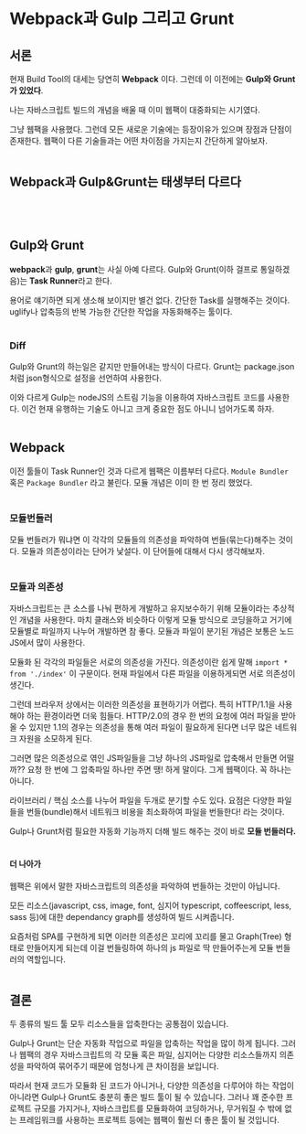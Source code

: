 # Webpack과 Gulp 그리고 Grunt

## 서론

현재 Build Tool의 대세는 당연히 **Webpack** 이다. 그런데 이 이전에는 **Gulp와 Grunt가 있었다**.
<br>

나는 자바스크립트 빌드의 개념을 배울 때 이미 웹팩이 대중화되는 시기였다.
<br>

그냥 웹팩을 사용했다. 그런데 모든 새로운 기술에는 등장이유가 있으며 장점과 단점이 존재한다. 웹팩이 다른 기술들과는 어떤 차이점을 가지는지 간단하게 알아보자.
<br>
<br>

## **Webpack과 Gulp&Grunt는 태생부터 다르다**

<br>
<br>

## Gulp와 Grunt

**webpack**과 **gulp**, **grunt**는 사실 아예 다르다. Gulp와 Grunt(이하 걸프로 통일하겠음)는 **Task Runner**라고 한다.
<br>

용어로 얘기하면 되게 생소해 보이지만 별건 없다. 간단한 Task를 실행해주는 것이다. uglify나 압축등의 반복 가능한 간단한 작업을 자동화해주는 툴이다.
<br>
<br>

### Diff

Gulp와 Grunt의 하는일은 같지만 만들어내는 방식이 다르다. Grunt는 package.json처럼 json형식으로 설정을 선언하여 사용한다.
<br>

이와 다르게 Gulp는 nodeJS의 스트림 기능을 이용하여 자바스크립트 코드를 사용한다. 이건 현재 유행하는 기술도 아니고 크게 중요한 점도 아니니 넘어가도록 하자.
<br>
<br>

## Webpack

이전 툴들이 Task Runner인 것과 다르게 웹팩은 이름부터 다르다. `Module Bundler` 혹은 `Package Bundler` 라고 불린다.  모듈 개념은 이미 한 번 정리 했었다.
<br>
<br>

### 모듈번들러

모듈 번들러가 뭐냐면 이 각각의 모듈들의 의존성을 파악하여 번들(묶는다)해주는 것이다.  모듈과 의존성이라는 단어가 낯설다. 이 단어들에 대해서 다시 생각해보자.
<br>
<br>

### 모듈과 의존성

자바스크립트는 큰 소스를 나눠 편하게 개발하고 유지보수하기 위해 모듈이라는 추상적인 개념을 사용한다. 마치 클래스와 비슷하다 이렇게 모듈 방식으로 코딩을하고 거기에 모듈별로 파일까지 나누어 개발하면 참 좋다. 모듈과 파일이 분기된 개념은 보통은 노드JS에서 많이 사용한다.
<br>

모듈화 된 각각의 파일들은 서로의 의존성을 가진다. 의존성이란 쉽게 말해 `import * from './index'` 이 구문이다. 현재 파일에서 다른 파일을 이용하게되면 서로 의존성이 생긴다.
<br>

그런데 브라우저 상에서는 이러한 의존성을 표현하기가 어렵다. 특히 HTTP/1.1을 사용해야 하는 환경이라면 더욱 힘들다. HTTP/2.0의 경우 한 번의 요청에 여러 파일을 받아올 수 있지만 1.1의 경우는 의존성을 통해 여러 파일이 필요하게 된다면 너무 많은 네트워크 자원을 소모하게 된다.
<br>

그러면 많은 의존성으로 엮인 JS파일들을 그냥 하나의 JS파일로 압축해서 만들면 어떨까?? 요청 한 번에 그 압축파일 하나만 주면 땡! 하게 말이다. 그게 웹팩이다. 꼭 하나는 아니다.
<br>

라이브러리 / 핵심 소스를 나누어 파일을 두개로 분기할 수도 있다. 요점은 다양한 파일들을 번들(bundle)해서 네트워크 비용을 최소화하여 파일을 번들한다! 라는 것이다.
<br>

Gulp나 Grunt처럼 필요한 자동화 기능까지 더해 빌드 해주는 것이 바로 **모듈 번들러다.**
<br>
<br>

#### 더 나아가

웹팩은 위에서 말한 자바스크립트의 의존성을 파악하여 번들하는 것만이 아닙니다.
<br>

모든 리소스(javascript, css, image, font, 심지어 typescript, coffeescript, less, sass 등)에 대한 dependancy graph를 생성하여 빌드 시켜줍니다.
<br>

요즘처럼 SPA를 구현하게 되면 이러한 의존성은 꼬리에 꼬리를 물고 Graph(Tree) 형태로 만들어지게 되는데 이걸 번들링하여 하나의 js 파일로 딱 만들어주는게 모듈 번들러의 역할입니다.
<br>
<br>

## 결론

두 종류의 빌드 툴 모두 리소스들을 압축한다는 공통점이 있습니다.
<br>

Gulp나 Grunt는 단순 자동화 작업으로 파일을 압축하는 작업을 많이 하게 됩니다. 그러나 웹팩의 경우 자바스크립트의 각 모듈 혹은 파일, 심지어는 다양한 리소스들까지 의존성을 파악하여 묶어주기 때문에 엄청나게 큰 차이점을 보입니다.
<br>

따라서 현재 코드가 모듈화 된 코드가 아니거나, 다양한 의존성을 다루어야 하는 작업이 아니라면 Gulp나 Grunt도 충분히 좋은 빌드 툴이 될 수 있습니다. 그러나 꽤 준수한 프로젝트 규모를 가지거나, 자바스크립트를 모듈화하여 코딩하거나, 무거워질 수 밖에 없는 프레임워크를 사용하는 프로젝트 등에는 웹팩이 훨씬 더 좋은 툴이 될 것입니다.